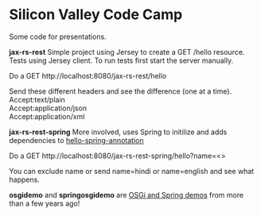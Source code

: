 Silicon Valley Code Camp
=========

Some code for presentations. 

**jax-rs-rest** Simple project using Jersey to create a GET /hello resource. Tests using Jersey client. To run tests first start the server manually.

Do a GET http://localhost:8080/jax-rs-rest/hello

Send these different headers and see the difference (one at a time).<br/>
Accept:text/plain<br/>
Accept:application/json<br/>
Accept:application/xml<br/>


**jax-rs-rest-spring** More involved, uses Spring to initilize and adds dependencies to [hello-spring-annotation](https://github.com/rahulaga/hello-spring-annotation)

Do a GET http://localhost:8080/jax-rs-rest-spring/hello?name=<>

You can exclude name or send name=hindi or name=english and see what happens.

**osgidemo** and **springosgidemo** are [OSGi and Spring demos](http://www.irahul.com/2009/09/) from more than a few years ago!
